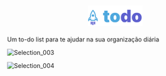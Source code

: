 <div align="center" style="margin-bottom: 20px;">
<img alt="gobarber" src="./src/assets/logo.png" width="auto" heigth="auto"/>
</div>

Um to-do list para te ajudar na sua organização diária




![Selection_003](https://github.com/LuisaFC/to-do-list/assets/36203540/0dcd330a-7ea1-469b-89df-6199ee5f63b9)


![Selection_004](https://github.com/LuisaFC/to-do-list/assets/36203540/d37a38c9-e2c7-4bc8-8fea-fefb0889a93a)
